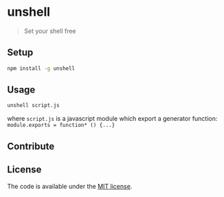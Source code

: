 # unshell

> Set your shell free

## Setup

```sh
npm install -g unshell
```

## Usage
```sh
unshell script.js
```
where `script.js` is a javascript module which export a generator function:
`module.exports = function* () {...}`

## Contribute

## License

The code is available under the [MIT license](LICENSE).

